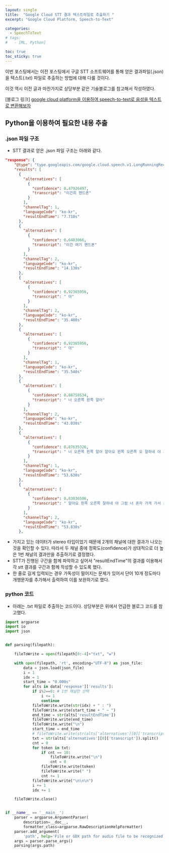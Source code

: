 ```yaml
---
layout: single
title:  "Google Cloud STT 결과 텍스트파일로 추출하기 "
excerpt: "Google Cloud Platform, Speech-to-Text"

categories:
  - SpeechToText
# tags:
#   - [ML, Python]

toc: true
toc_sticky: true
---
```


이번 포스팅에서는 이전 포스팅에서 구글 STT 소프트웨어를 통해 얻은 결과파일(.json)을 텍스트(.txt) 파일로 추출하는 방법에 대해 다룰 것이다.

이것 역시 이전 글과 마찬가지로 상당부분 같은 기술블로그를 참고해서 작성하였다.

[블로그 링크] [google cloud platform을 이용하여 speech-to-text로 음성을 텍스트로 변환해보자](https://ehdrh789.tistory.com/29)


## Python을 이용하여 필요한 내용 추출

### .json 파일 구조

- STT 결과로 얻은 .json 파일 구조는 아래와 같다.

```json
"response": {
    "@type": "type.googleapis.com/google.cloud.speech.v1.LongRunningRecognizeResponse",
    "results": [
      {
        "alternatives": [
          {
            "confidence": 0.47926497,
            "transcript": "이건희 핸드폰"
          }
        ],
        "channelTag": 1,
        "languageCode": "ko-kr",
        "resultEndTime": "7.710s"
      },
      {
        "alternatives": [
          {
            "confidence": 0.6483066,
            "transcript": "이건 여기 핸드폰"
          }
        ],
        "channelTag": 2,
        "languageCode": "ko-kr",
        "resultEndTime": "14.130s"
      },
      {
        "alternatives": [
          {
            "confidence": 0.92365956,
            "transcript": " 아"
          }
        ],
        "channelTag": 2,
        "languageCode": "ko-kr",
        "resultEndTime": "35.480s"
      },
      {
        "alternatives": [
          {
            "confidence": 0.92365956,
            "transcript": " 아"
          }
        ],
        "channelTag": 1,
        "languageCode": "ko-kr",
        "resultEndTime": "35.540s"
      },
      {
        "alternatives": [
          {
            "confidence": 0.88758534,
            "transcript": " 너 오른쪽 왼쪽 알아"
          }
        ],
        "channelTag": 2,
        "languageCode": "ko-kr",
        "resultEndTime": "43.030s"
      },
      {
        "alternatives": [
          {
            "confidence": 0.87635326,
            "transcript": " 너 오른쪽 왼쪽 알아 알아요 왼쪽 오른쪽 오 잘하네 야 그럼 너 혼자 가게 가서 초콜릿 과자 있단 거 산 적 있어"
          }
        ],
        "channelTag": 1,
        "languageCode": "ko-kr",
        "resultEndTime": "53.630s"
      },
      {
        "alternatives": [
          {
            "confidence": 0.83036506,
            "transcript": " 알아요 왼쪽 오른쪽 잘하네 야 그럼 너 혼자 가게 가서 초콜릿 과자 있단 거 산 적 있어"
          }
        ],
        "channelTag": 2,
        "languageCode": "ko-kr",
        "resultEndTime": "53.830s"
      },
```

- 가지고 있는 데이터가 stereo 타입이었기 때문에 2개의 채널에 대한 결과가 나오는 것을 확인할 수 있다. 따라서 두 채널 중에 정확도(confidence)가 상대적으로 더 높은 1번 채널의 결과만을 추출하기로 결정했다.
- STT가 진행된 구간을 함께 파악하고 싶어서 "resultEndTime"의 결과를 이용해서 각 stt 결과를 구간과 함께 작성할 수 있도록 했다.
- 한 줄로 길게 입력되는 경우 가독성이 떨어지는 문제가 있어서 단어 10개 정도마다 개행문자를 추가해서 출력하여 이를 보완하기로 했다.

### python 코드

- 아래는 .txt 파일로 추출하는 코드이다. 상당부분은 위에서 언급한 블로그 코드를 참고했다.

```python
import argparse
import io
import json


def parsing(filepath):

    fileToWrite = open(filepath[0:-4]+"txt", "w")

    with open(filepath, 'rt', encoding="UTF-8") as json_file:
        data = json.load(json_file)
        i = 1
        idx = 1
        start_time = "0.000s"
        for alts in data['response']['results']:
            if i%2==0: # 1번 채널만 선택
                i += 1
                continue
            fileToWrite.write(str(idx) + " : ")
            fileToWrite.write(start_time + " ~ ")
            end_time = str(alts['resultEndTime'])
            fileToWrite.write(end_time)
            fileToWrite.write("\n")
            start_time = end_time
            # fileToWrite.write(str(alts['alternatives'][0]['transcript']))
            txt = str(alts['alternatives'][0]['transcript']).split()
            cnt = 0
            for token in txt:
                if cnt == 10:
                    fileToWrite.write("\n")
                    cnt = 0
                fileToWrite.write(token)
                fileToWrite.write(" ")
                cnt += 1
            fileToWrite.write("\n\n\n")
            i += 1
            idx += 1

    fileToWrite.close()


if __name__ == '__main__':
    parser = argparse.ArgumentParser(
        description=__doc__,
        formatter_class=argparse.RawDescriptionHelpFormatter)
    parser.add_argument(
        'path', help='File or GDX path for audio file to be recognized')
    args = parser.parse_args()
    parsing(args.path)

```

